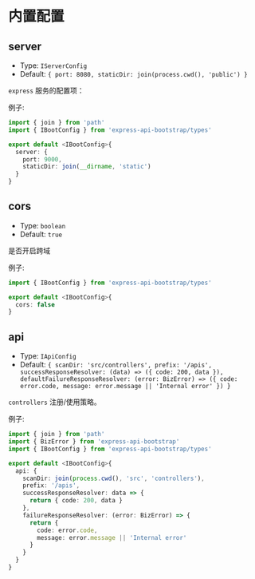 # 内置配置

## server

- Type: `IServerConfig`
- Default: `{ port: 8080, staticDir: join(process.cwd(), 'public') }`

`express` 服务的配置项：

例子:

```typescript
import { join } from 'path'
import { IBootConfig } from 'express-api-bootstrap/types'

export default <IBootConfig>{
  server: {
    port: 9000,
    staticDir: join(__dirname, 'static')
  }
}
```

## cors

- Type: `boolean`
- Default: `true`

是否开启跨域

例子:

```typescript
import { IBootConfig } from 'express-api-bootstrap/types'

export default <IBootConfig>{
  cors: false
}
```

## api

- Type: `IApiConfig`
- Default: `{ scanDir: 'src/controllers', prefix: '/apis', successResponseResolver: (data) => ({ code: 200, data }), defaultFailureResponseResolver: (error: BizError) => ({ code: error.code, message: error.message || 'Internal error' }) }`

`controllers` 注册/使用策略。

例子:

```typescript
import { join } from 'path'
import { BizError } from 'express-api-bootstrap'
import { IBootConfig } from 'express-api-bootstrap/types'

export default <IBootConfig>{
  api: {
    scanDir: join(process.cwd(), 'src', 'controllers'),
    prefix: '/apis',
    successResponseResolver: data => {
      return { code: 200, data }
    },
    failureResponseResolver: (error: BizError) => {
      return {
        code: error.code,
        message: error.message || 'Internal error'
      }
    }
  }
}
```
